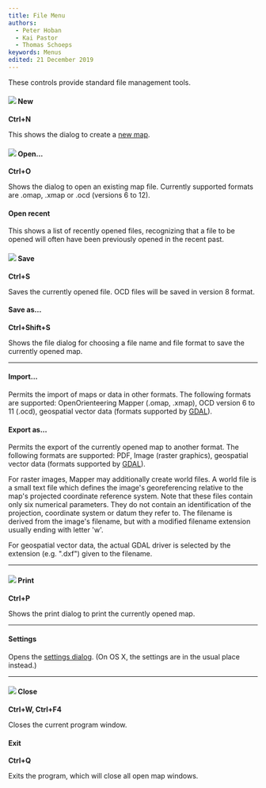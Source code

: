 ```yaml
---
title: File Menu
authors:
  - Peter Hoban
  - Kai Pastor
  - Thomas Schoeps
keywords: Menus
edited: 21 December 2019
---
```


These controls provide standard file management tools.

#### ![ ](../mapper-images/new.png) New
**Ctrl+N**

This shows the dialog to create a [new map](new_map.md).


#### ![ ](../mapper-images/open.png) Open...
**Ctrl+O**

Shows the dialog to open an existing map file. Currently supported formats are .omap, .xmap or .ocd (versions 6 to 12).


#### Open recent

This shows a list of recently opened files, recognizing that a file to be opened will often have been previously opened in the recent past.


#### ![ ](../mapper-images/save.png) Save
**Ctrl+S**

Saves the currently opened file. OCD files will be saved in version 8 format.


#### Save as...
**Ctrl+Shift+S**

Shows the file dialog for choosing a file name and file format to save the currently opened map.


---

#### Import...

Permits the import of maps or data in other formats.
The following formats are supported:
OpenOrienteering Mapper (.omap, .xmap),
OCD version 6 to 11 (.ocd),
geospatial vector data (formats supported by [GDAL](gdal.md)).


#### Export as...

Permits the export of the currently opened map to another format.
The following formats are supported:
PDF,
Image (raster graphics),
geospatial vector data (formats supported by [GDAL](gdal.md)).

For raster images, Mapper may additionally create world files. A world file is a small text file which defines the image's georeferencing relative to the map's projected coordinate reference system. Note that these files contain only six numerical parameters. They do not contain an identification of the projection, coordinate system or datum they refer to. The filename is derived from the image's filename, but with a modified filename extension usually ending with letter 'w'.

For geospatial vector data, the actual GDAL driver is selected
by the extension (e.g. ".dxf") given to the filename.


---

#### ![ ](../mapper-images/print.png) Print
**Ctrl+P**

Shows the print dialog to print the currently opened map.


---

#### Settings

Opens the [settings dialog](settings.md). (On OS X, the settings are in the usual place instead.)


---

#### ![ ](../mapper-images/close.png) Close
**Ctrl+W, Ctrl+F4**

Closes the current program window.


#### Exit
**Ctrl+Q**

Exits the program, which will close all open map windows.


